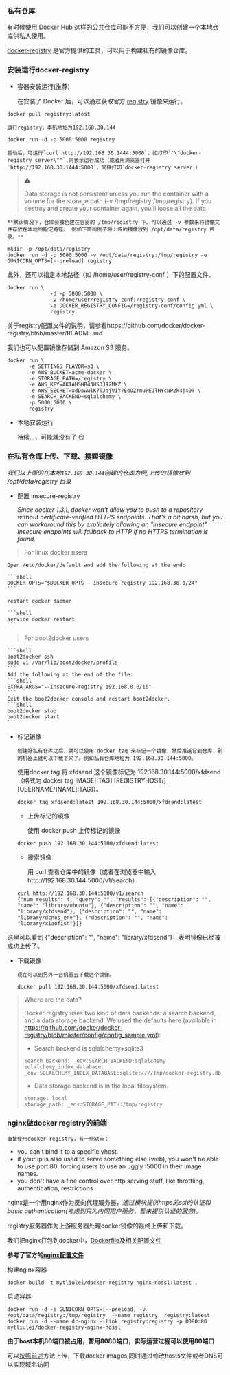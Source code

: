 ### 私有仓库

有时候使用 Docker Hub 这样的公共仓库可能不方便，我们可以创建一个本地仓库供私人使用。

[docker-registry](https://github.com/docker/docker-registry) 是官方提供的工具，可以用于构建私有的镜像仓库。

### 安装运行docker-registry

  * 容器安装运行(推荐)
 
    在安装了 Docker 后，可以通过获取官方 [registry](https://registry.hub.docker.com/_/registry/) 镜像来运行。
  ```shell
  docker pull registry:latest
  ```
  	运行registry，本机地址为192.168.30.144
  ```shell
  docker run -d -p 5000:5000 registry
  ```
  	启动后，可运行`curl http://192.168.30.1444:5000`，如打印`"\"docker-registry server\""`,则表示运行成功（或者用浏览器打开`http://192.168.30.1444:5000`，同样打印`docker-registry server`）
  
  > :warning:
  > 
  > Data storage is not persistent unless you run the container with a volume for the storage path (-v /tmp/registry:/tmp/registry). If you destroy and create your container again, you'll loose all the data.
  
  	**默认情况下，仓库会被创建在容器的 /tmp/registry 下。可以通过 -v 参数来将镜像文件存放在本地的指定路径。 例如下面的例子将上传的镜像放到 /opt/data/registry 目录。**
  ```shell
  mkdir -p /opt/data/registry
  docker run -d -p 5000:5000 -v /opt/data/registry:/tmp/registry -e GUNICORN_OPTS=[--preload] registry
  ```
  
  此外，还可以指定本地路径（如 /home/user/registry-conf ）下的配置文件。
  ```shell
  docker run \
  				-d -p 5000:5000 \
  				-v /home/user/registry-conf:/registry-conf \
  				-e DOCKER_REGISTRY_CONFIG=/registry-conf/config.yml \
  				registry
  ```
  关于registry配置文件的说明，请参看https://github.com/docker/docker-registry/blob/master/README.md
  
  我们也可以配置镜像存储到 Amazon S3 服务。
  ```shell
  docker run \
         -e SETTINGS_FLAVOR=s3 \
         -e AWS_BUCKET=acme-docker \
         -e STORAGE_PATH=/registry \
         -e AWS_KEY=AKIAHSHB43HS3J92MXZ \
         -e AWS_SECRET=xdDowwlK7TJajV1Y7EoOZrmuPEJlHYcNP2k4j49T \
         -e SEARCH_BACKEND=sqlalchemy \
         -p 5000:5000 \
         registry
  ```
  
  * 本地安装运行
  	
	待续...，可能就没有了 :smirk:

<h3 id="downimages"> 在私有仓库上传、下载、搜索镜像</h3>

_我们以上面的在本地`192.168.30.144`创建的仓库为例,上传的镜像放到 /opt/data/registry 目录_
	
  * 配置 insecure-registry
	
	_Since docker 1.3.1, docker won't allow you to push to a repository without certificate-verified HTTPS endpoints. That's a bit harsh, but you can workaround this by explicitely allowing an "insecure endpoint". Insecure endpoints will fallback to HTTP if no HTTPS termination is found._

  > For linux docker users
  
  	Open /etc/docker/default and add the following at the end:
    
	```shell
	DOCKER_OPTS="$DOCKER_OPTS --insecure-registry 192.168.30.0/24"
	```
	  
	restart docker daemon
		
	```shell
	service docker restart
	```

  > For boot2docker users
  
	```shell  
	boot2docker ssh
	sudo vi /var/lib/boot2docker/profile
	```
	Add the following at the end of the file:
	```shell
	EXTRA_ARGS="--insecure-registry 192.168.0.0/16"
	```
	Exit the boot2docker console and restart boot2docker.
	```shell
	boot2docker stop
	boot2docker start
	```

  * 标记镜像

		创建好私有仓库之后，就可以使用 docker tag 来标记一个镜像，然后推送它到仓库，别的机器上就可以下载下来了。例如私有仓库地址为 192.168.30.144:5000。
		
	  使用docker tag 将 xfdsend 这个镜像标记为 192.168.30.144:5000/xfdsend（格式为 docker tag IMAGE[:TAG] [REGISTRYHOST/][USERNAME/]NAME[:TAG]）。

	```shell
	docker tag xfdsend:latest 192.168.30.144:5000/xfdsend:latest
	```
 
	* 上传标记的镜像
	
		使用 docker push 上传标记的镜像
	```shell
	docker push 192.168.30.144:5000/xfdsend:latest
	```
	
	* 搜索镜像
	
		用 curl 查看仓库中的镜像（或者在浏览器中输入http://192.168.30.144:5000/v1/search）
	```shell
	curl http://192.168.30.144:5000/v1/search
	{"num_results": 4, "query": "", "results": [{"description": "", "name": "library/ubuntu"}, {"description": "", "name": "library/xfdsend"}, {"description": "", "name": "library/dcnos_env"}, {"description": "", "name": "library/xiaofish"}]}
	```
  这里可以看到 {"description": "", "name": "library/xfdsend"}，表明镜像已经被成功上传了。
  
  
  * 下载镜像
  
		现在可以到另外一台机器去下载这个镜像。
	```shell
	docker pull 192.168.30.144:5000/xfdsend:latest
	```
	
	
> Where are the data?
> 
> Docker registry uses two kind of data backends: a search backend, and a data storage backend. We used the defaults here (available in https://github.com/docker/docker-registry/blob/master/config/config_sample.yml):
> 
> * Search backend is sqlalchemy+sqlite3
> ```shell
> search_backend: _env:SEARCH_BACKEND:sqlalchemy
> sqlalchemy_index_database: _env:SQLALCHEMY_INDEX_DATABASE:sqlite:////tmp/docker-registry.db
> ```
> * Data storage backend is in the local filesystem.
> ```shell
> storage: local
> storage_path: _env:STORAGE_PATH:/tmp/registry
> ```
	
<h3 id="downimages">nginx做docker registry的前端</h3>

	直接使用docker registry，有一些缺点：

  * you can't bind it to a specific vhost. 
  * if your ip is also used to serve something else (web), you won't be able to use port 80, forcing users to use an uggly :5000 in their image names. 
  * you don't have a fine control over http serving stuff, like throttling, authentication, restrictions

  nginx是一个用nginx作为反向代理服务器，*通过模块提供https的ssl的认证和basic authentication(考虑到只为内网用户服务，暂未提供认证的服务)。*

  registry服务器作为上游服务器处理docker镜像的最终上传和下载。

  我们把nginx打包到docker中，[Dockerfile及相关配置文件](.dockerfile/nginx-nossl-docker-registry)
	
  **参考了官方的[nginx配置文件](https://github.com/docker/docker-registry/blob/master/contrib/nginx/nginx.conf)**
	
  构建nginx容器
  ```shell
  docker build -t mytliulei/docker-registry-nginx-nossl:latest .
  ```
  启动容器
  ```shell
  docker run -d -e GUNICORN_OPTS=[--preload] -v /opt/data/registry:/tmp/registry  --name registry  registry:latest
  docker run -d --name dr-nginx --link registry:registry -p 8080:80 mytliulei/docker-registry-nginx-nossl
  ```
  **由于host本机80端口被占用，暂用8080端口，实际运营过程可以使用80端口**

  可以[按照前述](#downimages)方法上传，下载docker images,同时通过修改hosts文件或者DNS可以实现域名访问
